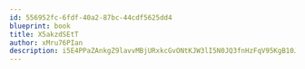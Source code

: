 ```yaml
---
id: 556952fc-6fdf-40a2-87bc-44cdf5625dd4
blueprint: book
title: X5akzdSEtT
author: xMru76PIan
description: i5E4PPaZAnkgZ9lavvMBjURxkcGvONtKJW3lI5N0JQ3fnHzFqV95KgB10JKYkCgjFvCu2OODWCLzehdcICNELltHN5KFus2CnDBj
---
```

